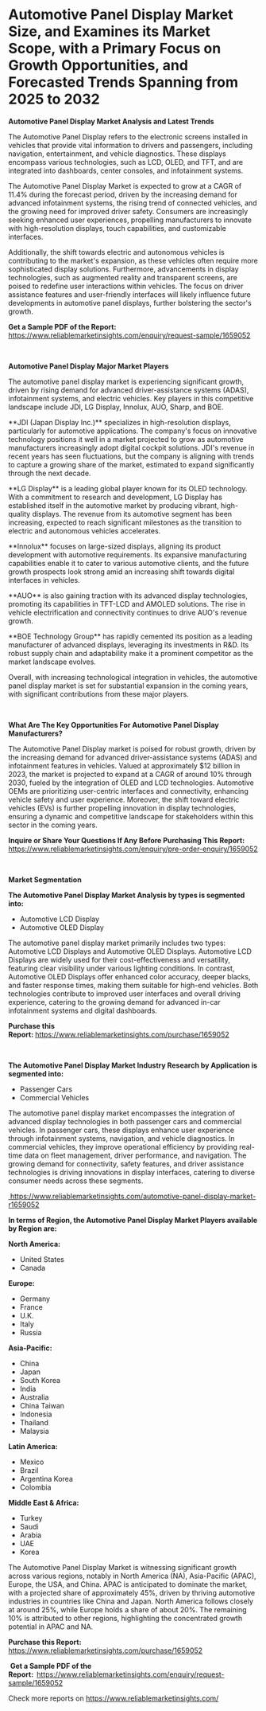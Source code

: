 <p><h1>Automotive Panel Display Market Size, and Examines its Market Scope, with a Primary Focus on Growth Opportunities, and Forecasted Trends Spanning from 2025 to 2032</h1></p><p><strong>Automotive Panel Display Market Analysis and Latest Trends</strong></p>
<p><p>The Automotive Panel Display refers to the electronic screens installed in vehicles that provide vital information to drivers and passengers, including navigation, entertainment, and vehicle diagnostics. These displays encompass various technologies, such as LCD, OLED, and TFT, and are integrated into dashboards, center consoles, and infotainment systems. </p><p>The Automotive Panel Display Market is expected to grow at a CAGR of 11.4% during the forecast period, driven by the increasing demand for advanced infotainment systems, the rising trend of connected vehicles, and the growing need for improved driver safety. Consumers are increasingly seeking enhanced user experiences, propelling manufacturers to innovate with high-resolution displays, touch capabilities, and customizable interfaces.</p><p>Additionally, the shift towards electric and autonomous vehicles is contributing to the market's expansion, as these vehicles often require more sophisticated display solutions. Furthermore, advancements in display technologies, such as augmented reality and transparent screens, are poised to redefine user interactions within vehicles. The focus on driver assistance features and user-friendly interfaces will likely influence future developments in automotive panel displays, further bolstering the sector's growth.</p></p>
<p><strong>Get a Sample PDF of the Report:&nbsp;</strong> <a href="https://www.reliablemarketinsights.com/enquiry/request-sample/1659052?utm_campaign=3261&utm_medium=2&utm_source=Github&utm_content=ia&utm_term=23032025&utm_id=automotive-panel-display">https://www.reliablemarketinsights.com/enquiry/request-sample/1659052</a></p>
<p>&nbsp;</p>
<p><strong>Automotive Panel Display Major Market Players</strong></p>
<p><p>The automotive panel display market is experiencing significant growth, driven by rising demand for advanced driver-assistance systems (ADAS), infotainment systems, and electric vehicles. Key players in this competitive landscape include JDI, LG Display, Innolux, AUO, Sharp, and BOE.</p><p>**JDI (Japan Display Inc.)** specializes in high-resolution displays, particularly for automotive applications. The company's focus on innovative technology positions it well in a market projected to grow as automotive manufacturers increasingly adopt digital cockpit solutions. JDI's revenue in recent years has seen fluctuations, but the company is aligning with trends to capture a growing share of the market, estimated to expand significantly through the next decade.</p><p>**LG Display** is a leading global player known for its OLED technology. With a commitment to research and development, LG Display has established itself in the automotive market by producing vibrant, high-quality displays. The revenue from its automotive segment has been increasing, expected to reach significant milestones as the transition to electric and autonomous vehicles accelerates.</p><p>**Innolux** focuses on large-sized displays, aligning its product development with automotive requirements. Its expansive manufacturing capabilities enable it to cater to various automotive clients, and the future growth prospects look strong amid an increasing shift towards digital interfaces in vehicles.</p><p>**AUO** is also gaining traction with its advanced display technologies, promoting its capabilities in TFT-LCD and AMOLED solutions. The rise in vehicle electrification and connectivity continues to drive AUO's revenue growth.</p><p>**BOE Technology Group** has rapidly cemented its position as a leading manufacturer of advanced displays, leveraging its investments in R&D. Its robust supply chain and adaptability make it a prominent competitor as the market landscape evolves.</p><p>Overall, with increasing technological integration in vehicles, the automotive panel display market is set for substantial expansion in the coming years, with significant contributions from these major players.</p></p>
<p>&nbsp;</p>
<p><strong>What Are The Key Opportunities For Automotive Panel Display Manufacturers?</strong></p>
<p><p>The Automotive Panel Display market is poised for robust growth, driven by the increasing demand for advanced driver-assistance systems (ADAS) and infotainment features in vehicles. Valued at approximately $12 billion in 2023, the market is projected to expand at a CAGR of around 10% through 2030, fueled by the integration of OLED and LCD technologies. Automotive OEMs are prioritizing user-centric interfaces and connectivity, enhancing vehicle safety and user experience. Moreover, the shift toward electric vehicles (EVs) is further propelling innovation in display technologies, ensuring a dynamic and competitive landscape for stakeholders within this sector in the coming years.</p></p>
<p><strong>Inquire or Share Your Questions If Any Before Purchasing This Report:</strong> <a href="https://www.reliablemarketinsights.com/enquiry/pre-order-enquiry/1659052?utm_campaign=3261&utm_medium=2&utm_source=Github&utm_content=ia&utm_term=23032025&utm_id=automotive-panel-display">https://www.reliablemarketinsights.com/enquiry/pre-order-enquiry/1659052</a></p>
<p>&nbsp;</p>
<p><strong>Market Segmentation</strong></p>
<p><strong>The Automotive Panel Display Market Analysis by types is segmented into:</strong></p>
<p><ul><li>Automotive LCD Display</li><li>Automotive OLED Display</li></ul></p>
<p><p>The automotive panel display market primarily includes two types: Automotive LCD Displays and Automotive OLED Displays. Automotive LCD Displays are widely used for their cost-effectiveness and versatility, featuring clear visibility under various lighting conditions. In contrast, Automotive OLED Displays offer enhanced color accuracy, deeper blacks, and faster response times, making them suitable for high-end vehicles. Both technologies contribute to improved user interfaces and overall driving experience, catering to the growing demand for advanced in-car infotainment systems and digital dashboards.</p></p>
<p><strong>Purchase this Report:&nbsp;</strong><a href="https://www.reliablemarketinsights.com/purchase/1659052?utm_campaign=3261&utm_medium=2&utm_source=Github&utm_content=ia&utm_term=23032025&utm_id=automotive-panel-display">https://www.reliablemarketinsights.com/purchase/1659052</a></p>
<p>&nbsp;</p>
<p><strong>The Automotive Panel Display Market Industry Research by Application is segmented into:</strong></p>
<p><ul><li>Passenger Cars</li><li>Commercial Vehicles</li></ul></p>
<p><p>The automotive panel display market encompasses the integration of advanced display technologies in both passenger cars and commercial vehicles. In passenger cars, these displays enhance user experience through infotainment systems, navigation, and vehicle diagnostics. In commercial vehicles, they improve operational efficiency by providing real-time data on fleet management, driver performance, and navigation. The growing demand for connectivity, safety features, and driver assistance technologies is driving innovations in display interfaces, catering to diverse consumer needs across these segments.</p></p>
<p><a href="https://www.reliablemarketinsights.com/automotive-panel-display-market-r1659052?utm_campaign=3261&utm_medium=2&utm_source=Github&utm_content=ia&utm_term=23032025&utm_id=automotive-panel-display">&nbsp;https://www.reliablemarketinsights.com/automotive-panel-display-market-r1659052</a></p>
<p><strong>In terms of Region, the Automotive Panel Display Market Players available by Region are:</strong></p>
<p>
    <p> <strong> North America: </strong>
        <ul>
            <li>United States</li>
            <li>Canada</li>
        </ul>
        </p> 
    <p> <strong> Europe: </strong>
        <ul>
            <li>Germany</li>
            <li>France</li>
            <li>U.K.</li>
            <li>Italy</li>
            <li>Russia</li>
        </ul>
        </p> 
    <p> <strong> Asia-Pacific: </strong>
        <ul>
            <li>China</li>
            <li>Japan</li>
            <li>South Korea</li>
            <li>India</li>
            <li>Australia</li>
            <li>China Taiwan</li>
            <li>Indonesia</li>
            <li>Thailand</li>
            <li>Malaysia</li>
        </ul>
        </p> 
    <p> <strong> Latin America: </strong>
        <ul>
            <li>Mexico</li>
            <li>Brazil</li>
            <li>Argentina Korea</li>
            <li>Colombia</li>
        </ul>
        </p> 
    <p> <strong> Middle East & Africa: </strong>
        <ul>
            <li>Turkey</li>
            <li>Saudi</li>
            <li>Arabia</li>
            <li>UAE</li>
            <li>Korea</li>
        </ul>
    </p>
    </p>
<p><p>The Automotive Panel Display Market is witnessing significant growth across various regions, notably in North America (NA), Asia-Pacific (APAC), Europe, the USA, and China. APAC is anticipated to dominate the market, with a projected share of approximately 45%, driven by thriving automotive industries in countries like China and Japan. North America follows closely at around 25%, while Europe holds a share of about 20%. The remaining 10% is attributed to other regions, highlighting the concentrated growth potential in APAC and NA.</p></p>
<p><strong>Purchase this Report: </strong><a href="https://www.reliablemarketinsights.com/purchase/1659052?utm_campaign=3261&utm_medium=2&utm_source=Github&utm_content=ia&utm_term=23032025&utm_id=automotive-panel-display">https://www.reliablemarketinsights.com/purchase/1659052</a></p>
<p>&nbsp;<strong>Get a Sample PDF of the Report:&nbsp;&nbsp;</strong><a href="https://www.reliablemarketinsights.com/enquiry/request-sample/1659052?utm_campaign=3261&utm_medium=2&utm_source=Github&utm_content=ia&utm_term=23032025&utm_id=automotive-panel-display">https://www.reliablemarketinsights.com/enquiry/request-sample/1659052</a></p>
<p><strong></strong></p>
<p>Check more reports on <a href="https://www.reliablemarketinsights.com/?utm_campaign=3261&utm_medium=2&utm_source=Github&utm_content=ia&utm_term=23032025&utm_id=automotive-panel-display">https://www.reliablemarketinsights.com/</a></p>